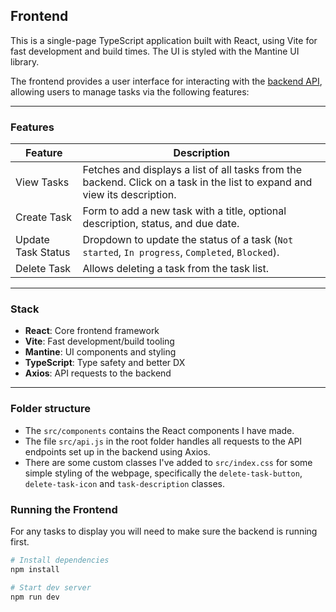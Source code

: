 ## Frontend

This is a single-page TypeScript application built with React, using Vite for fast development and build times. The UI is styled with the Mantine UI library.

The frontend provides a user interface for interacting with the [backend API](../backend/README.md), allowing users to manage tasks via the following features:

---

### Features

| Feature            | Description                                                                                                                |
| ------------------ | -------------------------------------------------------------------------------------------------------------------------- |
| View Tasks         | Fetches and displays a list of all tasks from the backend. Click on a task in the list to expand and view its description. |
| Create Task        | Form to add a new task with a title, optional description, status, and due date.                                           |
| Update Task Status | Dropdown to update the status of a task (`Not started`, `In progress`, `Completed`, `Blocked`).                            |
| Delete Task        | Allows deleting a task from the task list.                                                                                 |

---

### Stack

- **React**: Core frontend framework
- **Vite**: Fast development/build tooling
- **Mantine**: UI components and styling
- **TypeScript**: Type safety and better DX
- **Axios**: API requests to the backend

---

### Folder structure
- The `src/components` contains the React components I have made.
- The file `src/api.js` in the root folder handles all requests to the API endpoints set up in the backend using Axios.
- There are some custom classes I've added to `src/index.css` for some simple styling of the webpage, specifically the `delete-task-button`, `delete-task-icon` and `task-description` classes.

### Running the Frontend

For any tasks to display you will need to make sure the backend is running first.

```bash
# Install dependencies
npm install

# Start dev server
npm run dev
```
